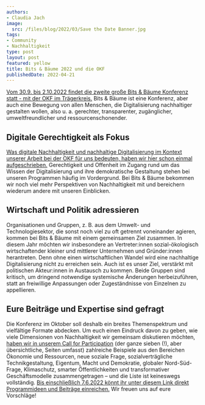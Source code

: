 ```yaml
---
authors:
- Claudia Jach
image:
  src: /files/blog/2022/03/Save the Date Banner.jpg
tags:
- Community
- Nachhaltigkeit
type: post
layout: post
featured: yellow
title: Bits & Bäume 2022 und die OKF
publishedDate: 2022-04-21
---
```


[Vom 30.9. bis 2.10.2022 findet die zweite große Bits & Bäume Konferenz statt - mit der OKF im Trägerkreis.](https://bits-und-baeume.org/konferenz/de) Bits & Bäume ist eine Konferenz, aber auch eine Bewegung von allen Menschen, die Digitalisierung nachhaltiger gestalten wollen, also u. a. gerechter, transparenter, zugänglicher, umweltfreundlicher und ressourcenschonender.

## Digitale Gerechtigkeit als Fokus

[Was digitale Nachhaltigkeit und nachhaltige Digitalisierung im Kontext unserer Arbeit bei der OKF für uns bedeuten, haben wir hier schon einmal aufgeschrieben.](https://okfn.de/blog/2021/05/digitale-nachhaltigkeit-gerechtigkeit/) Gerechtigkeit und Offenheit im Zugang rund um das Wissen der Digitalisierung und ihre demokratische Gestaltung stehen bei unseren Programmen häufig im Vordergrund. Bei Bits & Bäume bekommen wir noch viel mehr Perspektiven von Nachhaltigkeit mit und bereichern wiederum andere mit unseren Einblicken.

## Wirtschaft und Politik adressieren

Organisationen und Gruppen, z. B. aus dem Umwelt- und Technologiesektor, die sonst noch viel zu oft getrennt voneinander agieren, kommen bei Bits & Bäume mit einem gemeinsamen Ziel zusammen. In diesem Jahr möchten wir insbesondere an Vertreter:innen sozial-ökologisch wirtschaftender kleiner und mittlerer Unternehmen und Gründer:innen herantreten. Denn ohne einen wirtschaftlichen Wandel wird eine nachhaltige Digitalisierung nicht zu erreichen sein. Auch ist es unser Ziel, verstärkt mit politischen Akteur:innen in Austausch zu kommen. Beide Gruppen sind kritisch, um dringend notwendige systemische Änderungen herbeizuführen, statt an freiwillige Anpassungen oder Zugeständnisse von Einzelnen zu appellieren.

## Eure Beiträge und Expertise sind gefragt

Die Konferenz im Oktober soll deshalb ein breites Themenspektrum und vielfältige Formate abdecken. Um euch einen Eindruck davon zu geben, wie viele Dimensionen von Nachhaltigkeit wir gemeinsam diskutieren möchten, [haben wir in unserem Call for Participation](https://bits-und-baeume.org/downloads/call_for_participation.pdf) (der ganze sieben (!), aber übersichtliche, Seiten umfasst) zahlreiche Beispiele aus den Bereichen Ökonomie und Ressourcen, neue soziale Frage, sozialverträgliche Technikgestaltung, Eigentum, Macht und Demokratie, globaler Nord-Süd-Frage, Klimaschutz, smarter Öffentlichkeiten und transformativer Geschäftsmodelle zusammengetragen – und die Liste ist keineswegs vollständig. [Bis einschließlich 7.6.2022 könnt ihr unter diesem Link direkt Programmideen und Beiträge einreichen.](https://pretalx.com/bitsundbaeume/cfp) Wir freuen uns auf eure Vorschläge!